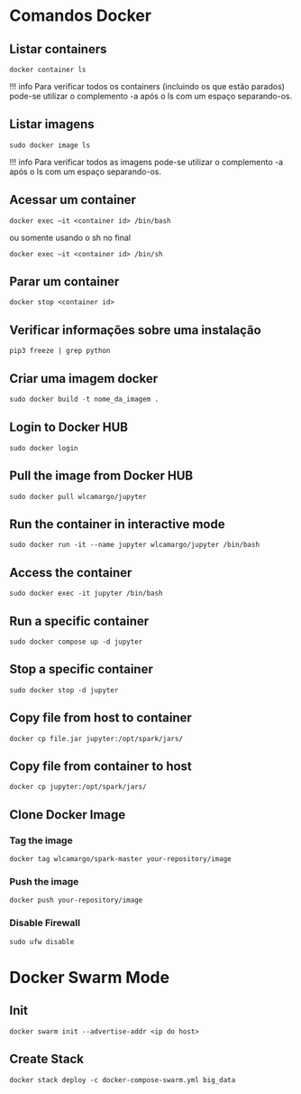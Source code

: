 # Comandos Docker

## Listar containers
```
docker container ls
```

!!! info
    Para verificar todos os containers (incluindo os que estão parados) pode-se utilizar o complemento -a após o ls com um espaço separando-os.

## Listar imagens
~~~
sudo docker image ls
~~~
!!! info
    Para verificar todos as imagens pode-se utilizar o complemento -a após o ls com um espaço separando-os.
## Acessar um container
```
docker exec –it <container id> /bin/bash
```
ou somente usando o sh no final
```
docker exec –it <container id> /bin/sh
```
## Parar um container
~~~
docker stop <container id>
~~~

## Verificar informações sobre uma instalação
~~~
pip3 freeze | grep python
~~~

## Criar uma imagem docker
~~~ python
sudo docker build -t nome_da_imagem .
~~~

## Login to Docker HUB
```
sudo docker login
```

## Pull the image from Docker HUB
```
sudo docker pull wlcamargo/jupyter
```

## Run the container in interactive mode
```
sudo docker run -it --name jupyter wlcamargo/jupyter /bin/bash
```

## Access the container
```
sudo docker exec -it jupyter /bin/bash
```

## Run a specific container
```
sudo docker compose up -d jupyter
```

## Stop a specific container
```
sudo docker stop -d jupyter
```

## Copy file from host to container
```
docker cp file.jar jupyter:/opt/spark/jars/
```

## Copy file from container to host
```
docker cp jupyter:/opt/spark/jars/
```

## Clone Docker Image

### Tag the image
```
docker tag wlcamargo/spark-master your-repository/image
```

### Push the image
```
docker push your-repository/image
```

### Disable Firewall
```
sudo ufw disable
```

# Docker Swarm Mode
## Init 
```
docker swarm init --advertise-addr <ip do host>
```

## Create Stack
```
docker stack deploy -c docker-compose-swarm.yml big_data
```